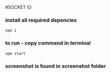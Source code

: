 #SOCKET IO

### install all required depencies

`npm i`

### to run - copy command in terminal

`npm start`

### screenshot is found in screenshot folder
